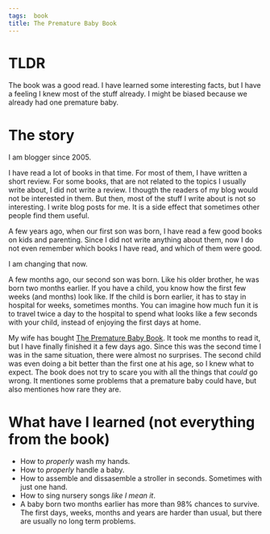 ```yaml
---
tags:  book
title: The Premature Baby Book
---
```

# TLDR

The book was a good read. I have learned some interesting facts, but I have a feeling I knew most of the stuff already. I might be biased because we already had one premature baby.

# The story

I am blogger since 2005.

I have read a lot of books in that time. For most of them, I have written a short review. For some books, that are not related to the topics I usually write about, I did not write a review. I thougth the readers of my blog would not be interested in them. But then, most of the stuff I write about is not so interesting. I write blog posts for me. It is a side effect that sometimes other people find them useful.

A few years ago, when our first son was born, I have read a few good books on kids and parenting. Since I did not write anything about them, now I do not even remember which books I have read, and which of them were good.

I am changing that now.

A few months ago, our second son was born. Like his older brother, he was born two months earlier. If you have a child, you know how the first few weeks (and months) look like. If the child is born earlier, it has to stay in hospital for weeks, sometimes months. You can imagine how much fun it is to travel twice a day to the hospital to spend what looks like a few seconds with your child, instead of enjoying the first days at home.

My wife has bought [The Premature Baby Book](http://www.amazon.com/The-Premature-Baby-Book-Everything/dp/B000EHSMKO). It took me months to read it, but I have finally finished it a few days ago. Since this was the second time I was in the same situation, there were almost no surprises. The second child was even doing a bit better than the first one at his age, so I knew what to expect. The book does not try to scare you with all the things that *could* go wrong. It mentiones some problems that a premature baby could have, but also mentiones how rare they are.

# What have I learned (not everything from the book)

- How to *properly* wash my hands.
- How to *properly* handle a baby.
- How to assemble and dissasemble a stroller in seconds. Sometimes with just one hand.
- How to sing nursery songs *like I mean it*.
- A baby born two months earlier has more than 98% chances to survive. The first days, weeks, months and years are harder than usual, but there are usually no long term problems.
